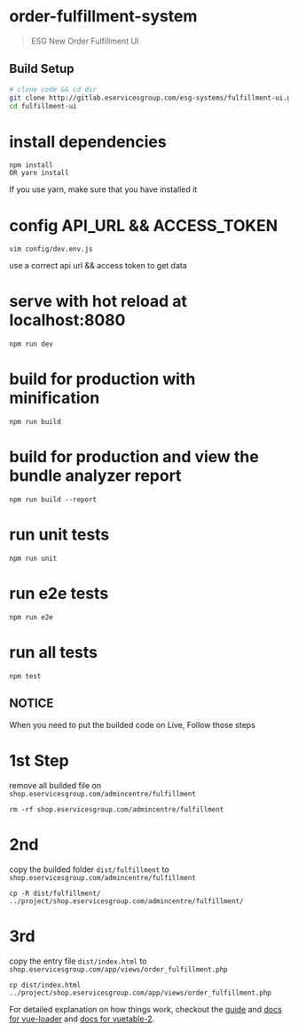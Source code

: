 # order-fulfillment-system

> ESG New Order Fulfillment UI

## Build Setup

``` bash
# clone code && cd dir
git clone http://gitlab.eservicesgroup.com/esg-systems/fulfillment-ui.git
cd fulfillment-ui
```

# install dependencies
```
npm install
OR yarn install
```
If you use yarn, make sure that you have installed it

# config API_URL && ACCESS_TOKEN
```
vim config/dev.env.js
```
use a correct api url && access token to get data

# serve with hot reload at localhost:8080
```
npm run dev
```

# build for production with minification
```
npm run build
```

# build for production and view the bundle analyzer report
```
npm run build --report
```

# run unit tests
```
npm run unit
```

# run e2e tests
```
npm run e2e
```

# run all tests
```
npm test
```

## NOTICE
When you need to put the builded code on Live, Follow those steps
# 1st Step
remove all builded file on `shop.eservicesgroup.com/admincentre/fulfillment`
```
rm -rf shop.eservicesgroup.com/admincentre/fulfillment
```

# 2nd
copy the builded folder `dist/fulfillment` to `shop.eservicesgroup.com/admincentre/fulfillment`
```
cp -R dist/fulfillment/ ../project/shop.eservicesgroup.com/admincentre/fulfillment/
```

# 3rd
copy the entry file `dist/index.html` to `shop.eservicesgroup.com/app/views/order_fulfillment.php`
```
cp dist/index.html ../project/shop.eservicesgroup.com/app/views/order_fulfillment.php
```

For detailed explanation on how things work, checkout the [guide](http://vuejs-templates.github.io/webpack/) and [docs for vue-loader](http://vuejs.github.io/vue-loader) and [docs for vuetable-2](https://github.com/ratiw/vuetable-2).
